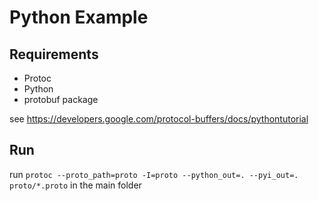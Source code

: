 # Python Example

## Requirements
- Protoc
- Python
- protobuf package

see https://developers.google.com/protocol-buffers/docs/pythontutorial

## Run

run `protoc --proto_path=proto -I=proto --python_out=. --pyi_out=. proto/*.proto` in the main folder